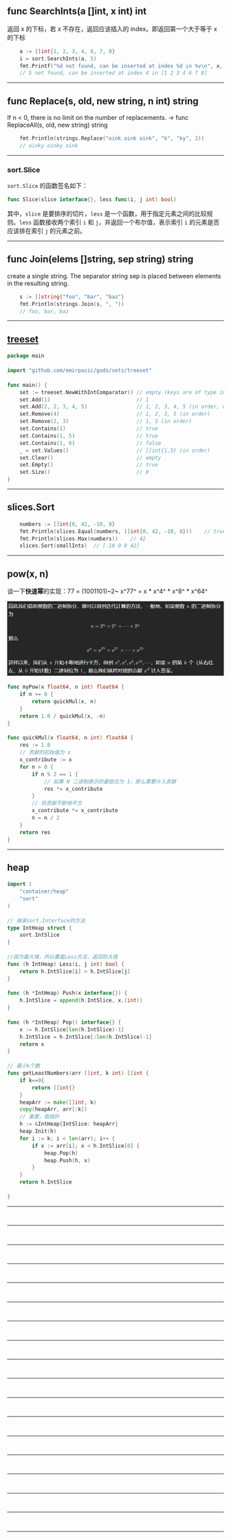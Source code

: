 ## func SearchInts(a []int, x int) int

返回 x 的下标，若 x 不存在，返回应该插入的 index。即返回第一个大于等于 x 的下标

```go
	a := []int{1, 2, 3, 4, 6, 7, 8}
	i = sort.SearchInts(a, 5)
	fmt.Printf("%d not found, can be inserted at index %d in %v\n", x, i, a)
	// 5 not found, can be inserted at index 4 in [1 2 3 4 6 7 8]
```

---

## func Replace(s, old, new string, n int) string

If n < 0, there is no limit on the number of replacements.  -> func ReplaceAll(s, old, new string) string

```go
	fmt.Println(strings.Replace("oink oink oink", "k", "ky", 2))
	// oinky oinky oink
```

---

### sort.Slice

`sort.Slice` 的函数签名如下：

```go
func Slice(slice interface{}, less func(i, j int) bool)
```

其中，`slice` 是要排序的切片，`less` 是一个函数，用于指定元素之间的比较规则。`less` 函数接收两个索引 `i` 和 `j`，并返回一个布尔值，表示索引 `i` 的元素是否应该排在索引 `j` 的元素之前。

---

## func Join(elems []string, sep string) string

create a single string. The separator string sep is placed between elements in the resulting string.

```go
	s := []string{"foo", "bar", "baz"}
	fmt.Println(strings.Join(s, ", "))
	// foo, bar, baz
```

---

## [treeset](https://pkg.go.dev/github.com/emirpasic/gods/sets/treeset)

```go
package main

import "github.com/emirpasic/gods/sets/treeset"

func main() {
	set := treeset.NewWithIntComparator() // empty (keys are of type int)
	set.Add(1)                            // 1
	set.Add(2, 2, 3, 4, 5)                // 1, 2, 3, 4, 5 (in order, duplicates ignored)
	set.Remove(4)                         // 1, 2, 3, 5 (in order)
	set.Remove(2, 3)                      // 1, 5 (in order)
	set.Contains(1)                       // true
	set.Contains(1, 5)                    // true
	set.Contains(1, 6)                    // false
	_ = set.Values()                      // []int{1,5} (in order)
	set.Clear()                           // empty
	set.Empty()                           // true
	set.Size()                            // 0
}
```

---

## slices.Sort

```go
	numbers := []int{0, 42, -10, 8}
	fmt.Println(slices.Equal(numbers, []int{0, 42, -10, 8}))	// true
	fmt.Println(slices.Max(numbers))	// 42
	slices.Sort(smallInts)	// [-10 0 8 42]
```

---

## pow(x, n)

谈一下**快速幂**的实现：77 = (1001101)~2~ 		x^77^ = x * x^4^ * x^8^ * x^64^

<img src="assets/image-20231210145227962.png" alt="image-20231210145227962" style="zoom:80%;" />

```go
func myPow(x float64, n int) float64 {
    if n >= 0 {
        return quickMul(x, n)
    }
    return 1.0 / quickMul(x, -n)
}

func quickMul(x float64, n int) float64 {
    res := 1.0
    // 贡献的初始值为 x
    x_contribute := x
    for n > 0 {
        if n % 2 == 1 {
            // 如果 N 二进制表示的最低位为 1，那么需要计入贡献
            res *= x_contribute
        }
        // 将贡献不断地平方
        x_contribute *= x_contribute
        n = n / 2
    }
    return res
}
```

---

## heap





```go
import (
    "container/heap"
    "sort"
)

// 继承sort.Interface的方法
type IntHeap struct {
    sort.IntSlice
}

//因为最大堆，所以覆盖Less方法，返回较大值
func (h IntHeap) Less(i, j int) bool {
    return h.IntSlice[i] > h.IntSlice[j]
}

func (h *IntHeap) Push(x interface{}) {
    h.IntSlice = append(h.IntSlice, x.(int))
}

func (h *IntHeap) Pop() interface{} {
    x := h.IntSlice[len(h.IntSlice)-1]
    h.IntSlice = h.IntSlice[:len(h.IntSlice)-1]
    return x
}

// 最小k个数
func getLeastNumbers(arr []int, k int) []int {
    if k==0{
        return []int{}
    }
    heapArr := make([]int, k)
    copy(heapArr, arr[:k])
    // 重要，取指针
    h := &IntHeap{IntSlice: heapArr}
    heap.Init(h)
    for i := k; i < len(arr); i++ {
        if x := arr[i]; x < h.IntSlice[0] {
            heap.Pop(h)
            heap.Push(h, x)
        }
    }
    return h.IntSlice

}
```

---

## 



```go

```

---

## 



```go

```

---

## 



```go

```

---

## 



```go

```

---

## 



```go

```

---

## 



```go

```

---

## 



```go

```

---

## 



```go

```

---

## 



```go

```

---

## 



```go

```

---

## 



```go

```

---

## 



```go

```

---

## 



```go

```

---

## 



```go

```

---

## 



```go

```

---

## 



```go

```

---

## 



```go

```

---

